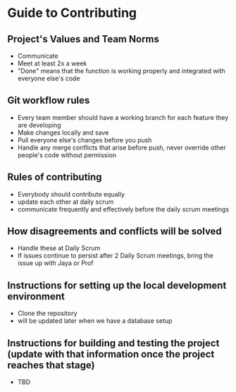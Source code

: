 # Guide to Contributing

## Project's Values and Team Norms
- Communicate
- Meet at least 2x a week
- "Done" means that the function is working properly and integrated with everyone else's code

## Git workflow rules
- Every team member should have a working branch for each feature they are developing
- Make changes locally and save
- Pull everyone else's changes before you push
- Handle any merge conflicts that arise before push, never override other people's code without permission

## Rules of contributing
- Everybody should contribute equally
- update each other at daily scrum
- communicate frequently and effectively before the daily scrum meetings 

## How disagreements and conflicts will be solved
- Handle these at Daily Scrum
- If issues continue to persist after 2 Daily Scrum meetings, bring the issue up with Jaya or Prof

## Instructions for setting up the local development environment
- Clone the repository
- will be updated later when we have a database setup

## Instructions for building and testing the project (update with that information once the project reaches that stage)
- TBD
